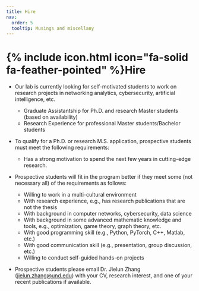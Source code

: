 ```yaml
---
title: Hire
nav:
  order: 5
  tooltip: Musings and miscellany
---
```


# {% include icon.html icon="fa-solid fa-feather-pointed" %}Hire
- Our lab is currently looking for self-motivated students to work on research projects in networking analytics, cybersecurity, artificial intelligence, etc.

  - Graduate Assistantship for Ph.D. and research Master students  (based on availability)
  - Research Experience for professional Master students/Bachelor students
- To qualify for a Ph.D. or research M.S. application, prospective students must meet the following requirements:

  - Has a strong motivation to spend the next few years in cutting-edge research.
- Prospective students will fit in the program better if they meet some (not necessary all) of the requirements as follows:

  - Willing to work in a multi-cultural environment
  - With research experience, e.g., has research publications that are not the thesis
  - With background in computer networks, cybersecurity, data science
  - With background in some advanced mathematic knowledge and tools, e.g., optimization, game theory, graph theory, etc.
  - With good programming skill (e.g., Python, PyTorch, C++, Matlab, etc.)
  - With good communication skill (e.g., presentation, group discussion, etc.)
  - Willing to conduct self-guided hands-on projects
- Prospective students please email Dr. Jielun Zhang (jielun.zhang@und.edu) with your CV, research interest, and one of your recent publications if available.

